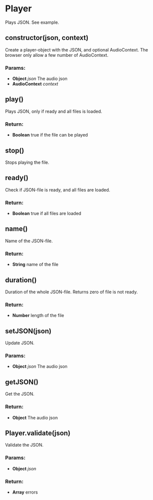 

<!-- Start src/player.js -->

# Player

Plays JSON. See example.

## constructor(json, context)

Create a player-object with the JSON, and optional AudioContext. The
browser only allow a few number of AudioContext.

### Params:

* **Object** *json* The audio json
* **AudioContext** *context* 

## play()

Plays JSON, only if ready and all files is loaded.

### Return:

* **Boolean** true if the file can be played

## stop()

Stops playing the file.

## ready()

Check if JSON-file is ready, and all files are loaded.

### Return:

* **Boolean** true if all files are loaded

## name()

Name of the JSON-file.

### Return:

* **String** name of the file

## duration()

Duration of the whole JSON-file. Returns zero of file is not ready.

### Return:

* **Number** length of the file

## setJSON(json)

Update JSON.

### Params:

* **Object** *json* The audio json

## getJSON()

Get the JSON.

### Return:

* **Object** The audio json

## Player.validate(json)

Validate the JSON.

### Params:

* **Object** *json* 

### Return:

* **Array** errors

<!-- End src/player.js -->

